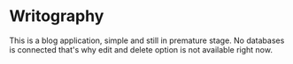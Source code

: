 # Writography
This is a blog application, simple and still in premature stage. No databases is connected that's why edit and delete option is not available right now.  
